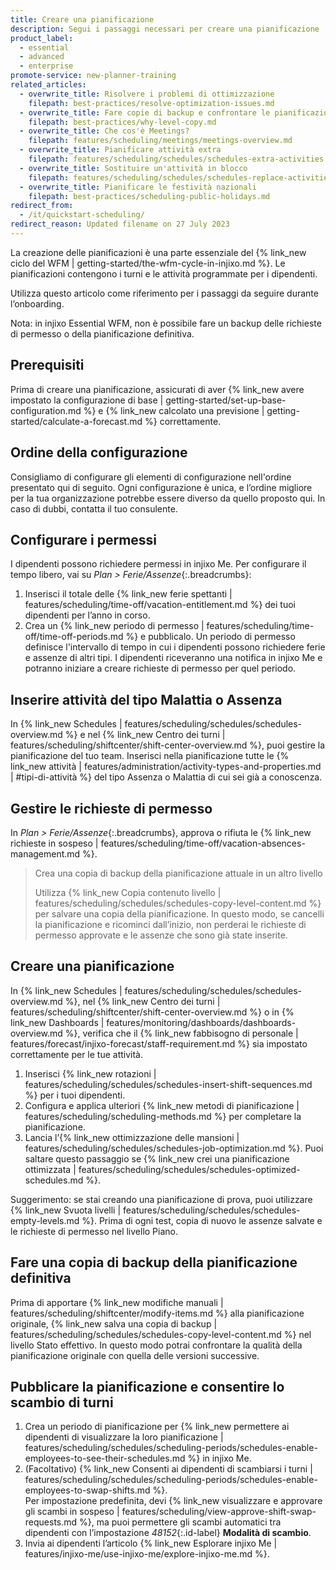 ```yaml
---
title: Creare una pianificazione
description: Segui i passaggi necessari per creare una pianificazione
product_label:
  - essential
  - advanced
  - enterprise
promote-service: new-planner-training
related_articles:
  - overwrite_title: Risolvere i problemi di ottimizzazione
    filepath: best-practices/resolve-optimization-issues.md
  - overwrite_title: Fare copie di backup e confrontare le pianificazioni
    filepath: best-practices/why-level-copy.md
  - overwrite_title: Che cos'è Meetings?
    filepath: features/scheduling/meetings/meetings-overview.md
  - overwrite_title: Pianificare attività extra
    filepath: features/scheduling/schedules/schedules-extra-activities.md
  - overwrite_title: Sostituire un'attività in blocco
    filepath: features/scheduling/schedules/schedules-replace-activities.md
  - overwrite_title: Pianificare le festività nazionali
    filepath: best-practices/scheduling-public-holidays.md
redirect_from:
  - /it/quickstart-scheduling/
redirect_reason: Updated filename on 27 July 2023
---
```


La creazione delle pianificazioni è una parte essenziale del {% link_new ciclo del WFM | getting-started/the-wfm-cycle-in-injixo.md %}. Le pianificazioni contengono i turni e le attività programmate per i dipendenti.  

Utilizza questo articolo come riferimento per i passaggi da seguire durante l’onboarding.

Nota: in injixo Essential WFM, non è possibile fare un backup delle richieste di permesso o della pianificazione definitiva.

## Prerequisiti

Prima di creare una pianificazione, assicurati di aver {% link_new avere impostato la configurazione di base | getting-started/set-up-base-configuration.md %} e {% link_new  calcolato una previsione | getting-started/calculate-a-forecast.md %} correttamente. 

## Ordine della configurazione

Consigliamo di configurare gli elementi di configurazione nell'ordine presentato qui di seguito. Ogni configurazione è unica, e l’ordine migliore per la tua organizzazione potrebbe essere diverso da quello proposto qui. In caso di dubbi, contatta il tuo consulente.

## Configurare i permessi

I dipendenti possono richiedere permessi in injixo Me. Per configurare il tempo libero, vai su _Plan > Ferie/Assenze_{:.breadcrumbs}:

1. Inserisci il totale delle {% link_new ferie spettanti | features/scheduling/time-off/vacation-entitlement.md %} dei tuoi dipendenti per l’anno in corso.
2. Crea un {% link_new periodo di permesso | features/scheduling/time-off/time-off-periods.md %} e pubblicalo. Un periodo di permesso definisce l'intervallo di tempo in cui i dipendenti possono richiedere ferie e assenze di altri tipi. I dipendenti riceveranno una notifica in injixo Me e potranno iniziare a creare richieste di permesso per quel periodo.

## Inserire attività del tipo Malattia o Assenza

In {% link_new Schedules | features/scheduling/schedules/schedules-overview.md %} e nel {% link_new Centro dei turni | features/scheduling/shiftcenter/shift-center-overview.md %}, puoi gestire la pianificazione del tuo team. Inserisci nella pianificazione tutte le {% link_new attività | features/administration/activity-types-and-properties.md | #tipi-di-attività %} del tipo Assenza o Malattia di cui sei già a conoscenza.

## Gestire le richieste di permesso

In _Plan > Ferie/Assenze_{:.breadcrumbs}, approva o rifiuta le {% link_new richieste in sospeso | features/scheduling/time-off/vacation-absences-management.md %}.

> Crea una copia di backup della pianificazione attuale in un altro livello
>
> Utilizza {% link_new Copia contenuto livello | features/scheduling/schedules/schedules-copy-level-content.md %} per salvare una copia della pianificazione. In questo modo, se cancelli la pianificazione e ricominci dall’inizio, non perderai le richieste di permesso approvate e le assenze che sono già state inserite.

## Creare una pianificazione

In {% link_new Schedules | features/scheduling/schedules/schedules-overview.md %}, nel {% link_new Centro dei turni | features/scheduling/shiftcenter/shift-center-overview.md %} o in {% link_new Dashboards | features/monitoring/dashboards/dashboards-overview.md %}, verifica che il {% link_new fabbisogno di personale | features/forecast/injixo-forecast/staff-requirement.md %} sia impostato correttamente per le tue attività.

1. Inserisci {% link_new rotazioni | features/scheduling/schedules/schedules-insert-shift-sequences.md %} per i tuoi dipendenti.
2. Configura e applica ulteriori {% link_new metodi di pianificazione | features/scheduling/scheduling-methods.md %} per completare la pianificazione.
3. Lancia l’{% link_new ottimizzazione delle mansioni | features/scheduling/schedules/schedules-job-optimization.md %}. Puoi saltare questo passaggio se {% link_new crei una pianificazione ottimizzata | features/scheduling/schedules/schedules-optimized-schedules.md %}.

Suggerimento: se stai creando una pianificazione di prova, puoi utilizzare {% link_new Svuota livelli | features/scheduling/schedules/schedules-empty-levels.md %}. Prima di ogni test, copia di nuovo le assenze salvate e le richieste di permesso nel livello Piano.

## Fare una copia di backup della pianificazione definitiva

Prima di apportare {% link_new modifiche manuali | features/scheduling/shiftcenter/modify-items.md %} alla pianificazione originale, {% link_new salva una copia di backup | features/scheduling/schedules/schedules-copy-level-content.md %} nel livello Stato effettivo. In questo modo potrai confrontare la qualità della pianificazione originale con quella delle versioni successive.

## Pubblicare la pianificazione e consentire lo scambio di turni

1. Crea un periodo di pianificazione per {% link_new permettere ai dipendenti di visualizzare la loro pianificazione | features/scheduling/schedules/scheduling-periods/schedules-enable-employees-to-see-their-schedules.md %} in injixo Me.
2. (Facoltativo) {% link_new Consenti ai dipendenti di scambiarsi i turni | features/scheduling/schedules/scheduling-periods/schedules-enable-employees-to-swap-shifts.md %}.  
    Per impostazione predefinita, devi {% link_new visualizzare e approvare gli scambi in sospeso | features/scheduling/view-approve-shift-swap-requests.md %}, ma puoi permettere gli scambi automatici tra dipendenti con l’impostazione _48152_{:.id-label} **Modalità di scambio**.
3. Invia ai dipendenti l’articolo {% link_new Esplorare injixo Me | features/injixo-me/use-injixo-me/explore-injixo-me.md %}.
